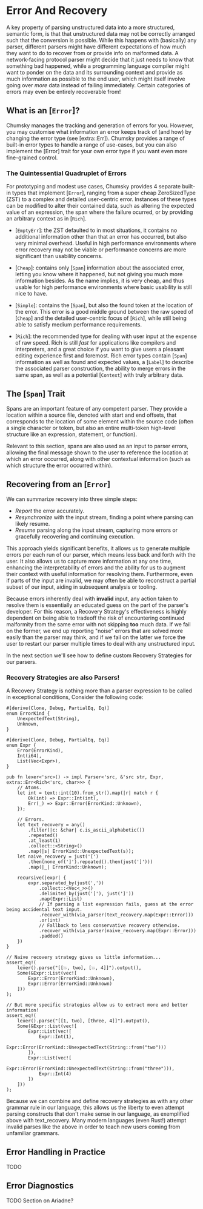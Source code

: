 # Error And Recovery

A key property of parsing unstructured data into a more structured, semantic form, is that that unstructured data may not be correctly arranged such that the conversion is possible. While this happens with (basically) any parser, different parsers might have different expectations of how much they want to do to recover from or provide info on malformed data. A network-facing protocol parser might decide that it just needs to know that something bad happened, while a programming language compiler might want to ponder on the data and its surrounding context and provide as much information as possible to the end user, which might itself involve going over *more* data instead of failing immediately. Certain categories of errors may even be entirely recoverable from!

## What is an [`Error`]?

Chumsky manages the tracking and generation of errors for you. However, you may customise what information an error keeps track of (and how) by changing the error type (see [extra::Err]). Chumsky provides a range of built-in error types to handle a range of use-cases, but you can also implement the [Error] trait for your own error type if you want even more fine-grained control.

### The Quintessential Quadruplet of Errors

For prototyping and modest use cases, Chumsky provides 4 separate built-in types that implement [`Error`], ranging from a super cheap ZeroSizedType (ZST) to a complex and detailed user-centric error. Instances of these types can be modified to alter their contained data, such as altering the expected value of an expression, the span where the failure ocurred, or by providing an arbitrary context as in [`Rich`].

- [`EmptyErr`]: the ZST defaulted to in most situations, it contains no additional information other than that an error has occurred, but also very minimal overhead. Useful in high performance environments where error recovery may not be viable or performance concerns are more significant than usability concerns.

- [`Cheap`]: contains only [`Span`] information about the associated error, letting you know where it happened, but not giving you much more information besides. As the name implies, it is very cheap, and thus usable for high performance environments where basic usability is still nice to have.

- [`Simple`]: contains the [`Span`], but also the found token at the location of the error. This error is a good middle ground between the raw speed of [`Cheap`] and the detailed user-centric focus of [`Rich`], while still being able to satisfy medium performance requirements.

- [`Rich`]: the recommended type for dealing with user input at the expense of raw speed. Rich is still *fast* for applications like compilers and interpreters, and a great choice if you want to give users a pleasant editing experience first and foremost. Rich error types contain [`Span`] information as well as found and expected values, a [`Label`] to describe the associated parser construction, the ability to merge errors in the same span, as well as a potential [`Context`] with truly arbitrary data.

## The [`Span`] Trait

Spans are an important feature of any competent parser. They provide a location within a source file, denoted with start and end offsets, that corresponds to the location of some element within the source code (often a single character or token, but also an entire multi-token high-level structure like an expression, statement, or function).

Relevant to this section, spans are also used as an input to parser errors, allowing the final message shown to the user to reference the location at which an error occurred, along with other contextual information (such as which structure the error occurred within).

## Recovering from an [`Error`]

We can summarize recovery into three simple steps:

- *Report* the error accurately.
- *Resynchronize* with the input stream, finding a point where parsing can likely resume.
- *Resume* parsing along the input stream, capturing more errors or gracefully recovering and continuing execution.

This approach yields significant benefits, it allows us to generate multiple errors per each run of our parser, which means less back and forth with the user. It also allows us to capture more information at any one time, enhancing the interpretability of errors and the ability for us to augment their context with useful information for resolving them. Furthermore, even if parts of the input are invalid, we may often be able to reconstruct a partial subset of our input, aiding in subsequent analysis or tooling.

Because errors inherently deal with **invalid** input, any action taken to resolve them is essentially an educated guess on the part of the parser's developer. For this reason, a Recovery Strategy's effectiveness is highly dependent on being able to tradeoff the risk of encountering continued malformity from the same error with not skipping **too** much data. If we fail on the former, we end up reporting "noise" errors that are solved more easily than the parser may think, and if we fail on the latter we force the user to restart our parser multiple times to deal with any unstructured input.

In the next section we'll see how to define custom Recovery Strategies for our parsers.

### Recovery Strategies are also Parsers!

A Recovery Strategy is nothing more than a parser expression to be called in exceptional conditions, Consider the following code:

```
#[derive(Clone, Debug, PartialEq, Eq)]
enum ErrorKind {
    UnexpectedText(String),
    Unknown,
}

#[derive(Clone, Debug, PartialEq, Eq)]
enum Expr {
    Error(ErrorKind),
    Int(i64),
    List(Vec<Expr>),
}

pub fn lexer<'src>() -> impl Parser<'src, &'src str, Expr, extra::Err<Rich<'src, char>>> {
    // Atoms.
    let int = text::int(10).from_str().map(|r| match r {
        Ok(int) => Expr::Int(int),
        Err(_) => Expr::Error(ErrorKind::Unknown),
    });

    // Errors.
    let text_recovery = any()
        .filter(|c: &char| c.is_ascii_alphabetic())
        .repeated()
        .at_least(1)
        .collect::<String>()
        .map(|s| ErrorKind::UnexpectedText(s));
    let naive_recovery = just('[')
        .then(none_of(']').repeated().then(just(']')))
        .map(|_| ErrorKind::Unknown);

    recursive(|expr| {
        expr.separated_by(just(','))
            .collect::<Vec<_>>()
            .delimited_by(just('['), just(']'))
            .map(Expr::List)
            // If parsing a list expression fails, guess at the error being accidental text input.
            .recover_with(via_parser(text_recovery.map(Expr::Error)))
            .or(int)
            // Fallback to less conservative recovery otherwise.
            .recover_with(via_parser(naive_recovery.map(Expr::Error)))
            .padded()
    })
}

// Naive recovery strategy gives us little information...
assert_eq!(
    lexer().parse("[[💥, two], [💥, 4]]").output(),
    Some(&Expr::List(vec![
        Expr::Error(ErrorKind::Unknown),
        Expr::Error(ErrorKind::Unknown)
    ]))
);

// But more specific strategies allow us to extract more and better information!
assert_eq!(
    lexer().parse("[[1, two], [three, 4]]").output(),
    Some(&Expr::List(vec![
        Expr::List(vec![
            Expr::Int(1),
            Expr::Error(ErrorKind::UnexpectedText(String::from("two")))
        ]),
        Expr::List(vec![
            Expr::Error(ErrorKind::UnexpectedText(String::from("three"))),
            Expr::Int(4)
        ])
    ]))
);
```

Because we can combine and define recovery strategies as with any other grammar rule in our language, this allows us the liberty to even attempt parsing constructs that don't make sense in our language, as exemplified above with text_recovery. Many modern languages (even Rust!) attempt invalid parses like the above in order to teach new users coming from unfamiliar grammars.

## Error Handling in Practice
TODO

## Error Diagnostics
TODO Section on Ariadne?